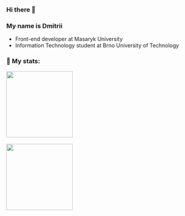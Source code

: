 ### Hi there 👋

### My name is Dmitrii
- Front-end developer at Masaryk University
- Information Technology student at Brno University of Technology

### 🤔 My stats:

<a href="https://github.com/anuraghazra/github-readme-stats">
  <img height=175 align="center" src="https://github-readme-stats.vercel.app/api?username=lasjdhu&theme=transparent&hide=stars" />
  <br />
  <br />
  <img height=175 align="center" src="https://github-readme-stats.vercel.app/api/top-langs/?username=lasjdhu&theme=transparent&layout=compact&exclude_repo=university-projects" />
</a>

<!--
It is a ✨ _special_ ✨ repository because its `README.md` (this file) appears on your GitHub profile.

Here are some ideas to get you started:

- 🔭 I’m currently working on ...
- 🌱 I’m currently learning ...
- 👯 I’m looking to collaborate on ...
- 🤔 I’m looking for help with ...
- 💬 Ask me about ...
- 📫 How to reach me: ...
- 😄 Pronouns: ...
- ⚡ Fun fact: ...
-->
